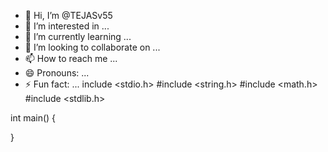 - 👋 Hi, I’m @TEJASv55
- 👀 I’m interested in ...
- 🌱 I’m currently learning ...
- 💞️ I’m looking to collaborate on ...
- 📫 How to reach me ...
- 😄 Pronouns: ...
- ⚡ Fun fact: ...
include <stdio.h>
#include <string.h>
#include <math.h>
#include <stdlib.h>

int main() 
{
	
 
}


